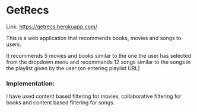# GetRecs

Link: https://getrecs.herokuapp.com/

This is a web application that recommends books, movies and songs to users.

It recommends 5 movies and books similar to the one the user has selected from the dropdown menu and recommends 12 songs similar to the songs in the playlist given by the user (on entering playlist URL)



<h3>Implementation:</h3>

I have used content based filtering for movies, collaborative filtering for books and content based filtering for songs. 

